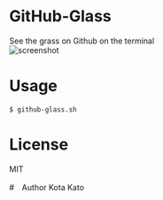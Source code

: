 # GitHub-Glass
See the grass on Github on the terminal  
![screenshot](https://github.com/kato-k/assets/raw/master/github-glass-cli.png)

# Usage
`$ github-glass.sh`

# License
MIT

#　Author
Kota Kato

